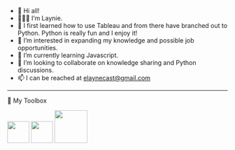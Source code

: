 - 👋  Hi all! 
- 👩🏻‍💻  I’m Laynie. 
- 📝  I first learned how to use Tableau and from there have branched out to Python. Python is really fun and I enjoy it!
- 👀  I’m interested in expanding my knowledge and possible job opportunities.
- 🌱  I’m currently learning Javascript.
- 💞️  I’m looking to collaborate on knowledge sharing and Python discussions.  
- 📫  I can be reached at elaynecast@gmail.com


____________________________________________________________________________________________________________________________________________________________________

🧰 My Toolbox
 
 <img src="https://user-images.githubusercontent.com/87791968/148447308-de7c31a3-32ff-4005-baab-593f9824a8cc.png" width="50" height="50">   <img src="https://user-images.githubusercontent.com/87791968/148446979-c8f2c362-e7ad-4213-8811-9d68fb79ae2f.png" width="50" height="50">   <img src="https://user-images.githubusercontent.com/87791968/148446869-693efcbe-e10e-4819-9e87-2a5195a103a9.png" width="75" height="75">


<!---
- ![Artboard 1](https://user-images.githubusercontent.com/87791968/148447308-de7c31a3-32ff-4005-baab-593f9824a8cc.png)
![tableaulogo_highres](https://user-images.githubusercontent.com/87791968/148446869-693efcbe-e10e-4819-9e87-2a5195a103a9.png)
![mysql1](https://user-images.githubusercontent.com/87791968/148446979-c8f2c362-e7ad-4213-8811-9d68fb79ae2f.png)

layniecast/layniecast is a ✨ special ✨ repository because its `README.md` (this file) appears on your GitHub profile.
You can click the Preview link to take a look at your changes.
--->
